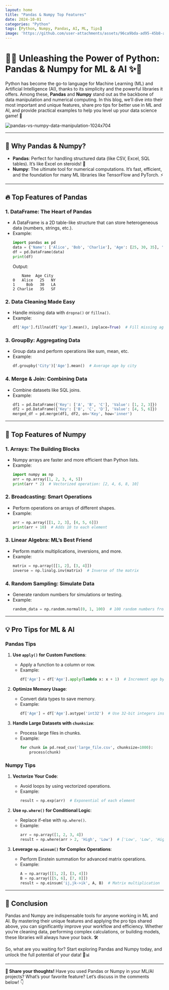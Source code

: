 ```yaml
---
layout: home
title: "Pandas & Numpy Top Features"
date: 2024-10-01
categories: "Python"
tags: [Python, Numpy, Pandas, AI, ML, Tips]
image: 'https://github.com/user-attachments/assets/96ca9bda-ad95-45b8-a7ef-9d7a33371187'
---
```


# 🐍✨ **Unleashing the Power of Python: Pandas & Numpy for ML & AI** ✨🐍

Python has become the go-to language for Machine Learning (ML) and Artificial Intelligence (AI), thanks to its simplicity and the powerful libraries it offers. Among these, **Pandas** and **Numpy** stand out as the backbone of data manipulation and numerical computing. In this blog, we’ll dive into their most important and unique features, share pro tips for better use in ML and AI, and provide practical examples to help you level up your data science game! 🚀

![pandas-vs-numpy-data-manipulation-1024x704](https://github.com/user-attachments/assets/96ca9bda-ad95-45b8-a7ef-9d7a33371187)

---

## **🌟 Why Pandas & Numpy?**
- **Pandas**: Perfect for handling structured data (like CSV, Excel, SQL tables). It’s like Excel on steroids! 💪
- **Numpy**: The ultimate tool for numerical computations. It’s fast, efficient, and the foundation for many ML libraries like TensorFlow and PyTorch. ⚡

---

## **🔥 Top Features of Pandas**

### 1. **DataFrame: The Heart of Pandas**
   - A DataFrame is a 2D table-like structure that can store heterogeneous data (numbers, strings, etc.).
   - Example:
     ```python
     import pandas as pd
     data = {'Name': ['Alice', 'Bob', 'Charlie'], 'Age': [25, 30, 35], 'City': ['NY', 'LA', 'SF']}
     df = pd.DataFrame(data)
     print(df)
     ```
     Output:
     ```
         Name  Age City
     0   Alice   25   NY
     1     Bob   30   LA
     2 Charlie   35   SF
     ```

### 2. **Data Cleaning Made Easy**
   - Handle missing data with `dropna()` or `fillna()`.
   - Example:
     ```python
     df['Age'].fillna(df['Age'].mean(), inplace=True)  # Fill missing ages with the mean
     ```

### 3. **GroupBy: Aggregating Data**
   - Group data and perform operations like sum, mean, etc.
   - Example:
     ```python
     df.groupby('City')['Age'].mean()  # Average age by city
     ```

### 4. **Merge & Join: Combining Data**
   - Combine datasets like SQL joins.
   - Example:
     ```python
     df1 = pd.DataFrame({'Key': ['A', 'B', 'C'], 'Value': [1, 2, 3]})
     df2 = pd.DataFrame({'Key': ['B', 'C', 'D'], 'Value': [4, 5, 6]})
     merged_df = pd.merge(df1, df2, on='Key', how='inner')
     ```

---

## **🚀 Top Features of Numpy**

### 1. **Arrays: The Building Blocks**
   - Numpy arrays are faster and more efficient than Python lists.
   - Example:
     ```python
     import numpy as np
     arr = np.array([1, 2, 3, 4, 5])
     print(arr * 2)  # Vectorized operation: [2, 4, 6, 8, 10]
     ```

### 2. **Broadcasting: Smart Operations**
   - Perform operations on arrays of different shapes.
   - Example:
     ```python
     arr = np.array([[1, 2, 3], [4, 5, 6]])
     print(arr + 10)  # Adds 10 to each element
     ```

### 3. **Linear Algebra: ML’s Best Friend**
   - Perform matrix multiplications, inversions, and more.
   - Example:
     ```python
     matrix = np.array([[1, 2], [3, 4]])
     inverse = np.linalg.inv(matrix)  # Inverse of the matrix
     ```

### 4. **Random Sampling: Simulate Data**
   - Generate random numbers for simulations or testing.
   - Example:
     ```python
     random_data = np.random.normal(0, 1, 100)  # 100 random numbers from a normal distribution
     ```

---

## **💡 Pro Tips for ML & AI**

### **Pandas Tips**
1. **Use `apply()` for Custom Functions**:
   - Apply a function to a column or row.
   - Example:
     ```python
     df['Age'] = df['Age'].apply(lambda x: x + 1)  # Increment age by 1
     ```

2. **Optimize Memory Usage**:
   - Convert data types to save memory.
   - Example:
     ```python
     df['Age'] = df['Age'].astype('int32')  # Use 32-bit integers instead of 64-bit
     ```

3. **Handle Large Datasets with `chunksize`**:
   - Process large files in chunks.
   - Example:
     ```python
     for chunk in pd.read_csv('large_file.csv', chunksize=1000):
         process(chunk)
     ```

### **Numpy Tips**
1. **Vectorize Your Code**:
   - Avoid loops by using vectorized operations.
   - Example:
     ```python
     result = np.exp(arr)  # Exponential of each element
     ```

2. **Use `np.where()` for Conditional Logic**:
   - Replace if-else with `np.where()`.
   - Example:
     ```python
     arr = np.array([1, 2, 3, 4])
     result = np.where(arr > 2, 'High', 'Low')  # ['Low', 'Low', 'High', 'High']
     ```

3. **Leverage `np.einsum()` for Complex Operations**:
   - Perform Einstein summation for advanced matrix operations.
   - Example:
     ```python
     A = np.array([[1, 2], [3, 4]])
     B = np.array([[5, 6], [7, 8]])
     result = np.einsum('ij,jk->ik', A, B)  # Matrix multiplication
     ```

---

## **🎯 Conclusion**
Pandas and Numpy are indispensable tools for anyone working in ML and AI. By mastering their unique features and applying the pro tips shared above, you can significantly improve your workflow and efficiency. Whether you’re cleaning data, performing complex calculations, or building models, these libraries will always have your back. 🛠️

So, what are you waiting for? Start exploring Pandas and Numpy today, and unlock the full potential of your data! 🚀📊

---

**📢 Share your thoughts!** Have you used Pandas or Numpy in your ML/AI projects? What’s your favorite feature? Let’s discuss in the comments below! 👇
